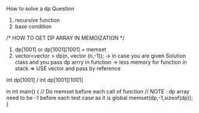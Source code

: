 How to solve a dp Question

1. recursive function
2. base condition 


/* HOW TO GET DP ARRAY IN MEMOIZATION */

1. dp[1001] or dp[1001][1001] + memset
2. vector<vector<int> > dp(n, vector<int> (n,-1)); -> in case you are given Solution class and you pass dp arrry in function -> less memory for function in stack => USE vector and pass by reference

int dp[1001] / int dp[1001][1001]

in int main()
{
  // Do memset before each call of function
  // NOTE : dp array need to be -1 before each test case as it is global
  memset(dp,-1,sizeof(dp));
}


